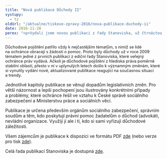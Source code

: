 ```yaml
---
title: "Nová publikace Důchody II"
vystupy:
  - tz
oldUrl: "/aktualne/tiskove-zpravy-2016/nova-publikace-duchody-ii"
date: 2016-11-28
perex: "<p>Vydali jsme novou publikaci z řady Stanoviska, už čtrnáctou v pořadí, zaměřenou tentokrát na důchody. Odborné i širší veřejnosti se tak dostává uceleného a srozumitelného výkladu práva důchodového pojištění, doplněného o analýzu konkrétních případů, kterými se veřejný ochránce práv zabýval v uplynulých osmi letech.</p>"
---
```


<!-- imported from the old website -->

<p><span style="font-size: 12.8px;">Důchodové pojištění patřilo vždy k nejčastějším tématům, s nimiž se lidé na ochránce obracejí s žádostí o pomoc. Proto byly důchody už v roce 2009 tématem jedné z prvních publikací z ediční řady Stanoviska, které veřejný ochránce práv vydává. Ačkoli je důchodové pojištění z hlediska práva poměrně stabilní oblastí, přesto v ní v uplynulých letech došlo k významným změnám, které si vynutily vydání nové, aktualizované publikace reagující na současnou situaci a trendy.</span></p> <p>Jednotlivé kapitoly publikace se věnují dopadům legislativních změn. Pro větší názornost a lepší pochopení jsou ilustrovány konkrétními případy a problémy, které ochránce řešil ve vztahu k České správě sociálního zabezpečení a Ministerstvu práce a sociálních věcí.  </p> <p>Publikace je určena především orgánům sociálního zabezpečení, správním soudům a těm, kdo poskytují právní pomoc žadatelům o důchod (advokáti, nevládní organizace. Využijí ji ale i ti, kdo si sami vyřizují důchodové záležitosti. </p> <p>Všem zájemcům je publikace k dispozici ve formátu PDF <a href="/uploads-import/Publikace/sborniky_stanoviska/Sbornik_Duchody-II__eBook.pdf">zde</a> (nebo verze pro tisk <a href="/uploads-import/Publikace/sborniky_stanoviska/Sbornik_Duchody-II__TISK.pdf">zde</a>).</p> <p>Celá řada publikací Stanoviska je dostupná <a href="/dalsi-aktivity/publikace/sborniky-stanoviska/">zde</a>.</p>
